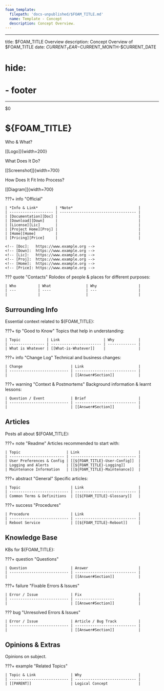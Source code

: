 ```yaml
---
foam_template:
  filepath: 'docs-unpublished/$FOAM_TITLE.md'
  name: Template - Concept
  description: Concept Overview.
---
```

---
title: $FOAM_TITLE Overview
description: Concept Overview of $FOAM_TITLE
date: $CURRENT_YEAR-$CURRENT_MONTH-$CURRENT_DATE
# hide:
  # - footer
---
$0
<!--------------------------------------------------------------->

# ${FOAM_TITLE}
Who & What?

[[Logo]]{width=200}

What Does It Do?

[[Screenshot]]{width=700}

How Does It Fit Into Process?

[[Diagram]]{width=700}

<!--------------------------------------------------------------->

???+ info "Official"

    | *Info & Link*        | *Note*                              |
    | -------------------- | ----------------------------------- |
    | [Documentation][Doc] |                                     |
    | [Download][Down]     |                                     |
    | [License][Lic]       |                                     |
    | [Project Home][Proj] |                                     |
    | [Home][Home]         |                                     |
    | [Pricing][Price]     |                                     |

    <!-- [Doc]:   https://www.example.org -->
    <!-- [Down]:  https://www.example.org -->
    <!-- [Lic]:   https://www.example.org -->
    <!-- [Proj]:  https://www.example.org -->
    <!-- [Home]:  https://www.example.org -->
    <!-- [Price]: https://www.example.org -->

??? quote "Contacts"
    Rolodex of people & places for different purposes:

    | Who          | What                | Why                   |
    | ---          | ----                | ---                   |
    |              |                     |                       |

<!--------------------------------------------------------------->

## Surrounding Info
Essential context related to ${FOAM_TITLE}:

???+ tip "Good to Know"
    Topics that help in understanding:

    | Topic            | Link                    | Why           |
    | ---------------- | ----------------------- | ------------- |
    | What is Whatever | [[What-is-Whatever]]    |               |

???+ info "Change Log"
    Technical and business changes:

    | Change                      | Link                         |
    | --------------------------- | ---------------------------- |
    |                             | [[Answer#Section]]           |

???+ warning "Context & Postmortems"
    Background information & learnt lessons:

    | Question / Event            | Brief                        |
    | --------------------------- | ---------------------------- |
    |                             | [[Answer#Section]]           |

<!--------------------------------------------------------------->

## Articles

Posts all about ${FOAM_TITLE}:

???+ note "Readme"
    Articles recommended to start with:

    | Topic                     | Link                           |
    | ------------------------- | ------------------------------ |
    | User Preferences & Config | [[${FOAM_TITLE}-User-Config]]  |
    | Logging and Alerts        | [[${FOAM_TITLE}-Logging]]      |
    | Maintenance Information   | [[${FOAM_TITLE}-Maintenance]]  |

???+ abstract "General"
    Specific articles:

    | Topic                       | Link                         |
    | --------------------------- | ---------------------------- |
    | Common Terms & Definitions  | [[${FOAM_TITLE}-Glossary]]   |

???+ success "Procedures"

    | Procedure                   | Link                         |
    | --------------------------- | ---------------------------- |
    | Reboot Service              | [[${FOAM_TITLE}-Reboot]]     |

<!--------------------------------------------------------------->

## Knowledge Base

KBs for ${FOAM_TITLE}:

???+ question "Questions"

    | Question                    | Answer                       |
    | --------------------------- | ---------------------------- |
    |                             | [[Answer#Section]]           |

???+ failure "Fixable Errors & Issues"

    | Error / Issue               | Fix                          |
    | --------------------------- | ------------------           |
    |                             | [[Answer#Section]]           |

??? bug "Unresolved Errors & Issues"

    | Error / Issue               | Article / Bug Track          |
    | --------------------------- | ---------------------------- |
    |                             | [[Answer#Section]]           |

<!--------------------------------------------------------------->

## Opinions & Extras
Opinions on subject.

???+ example "Related Topics"

    | Topic & Link                | Why                          |
    | --------------------------- | ---------------------------- |
    | [[PARENT]]                  | Logical Concept              |

<!--------------------------------------------------------------->

<!-- TO-DO List -->

<!--------------------------------------------------------------->

<!-- <style>
    .md-footer__link--prev {
        display: none
    }
    .md-footer__link--next {
        display: none
    }
</style> -->
